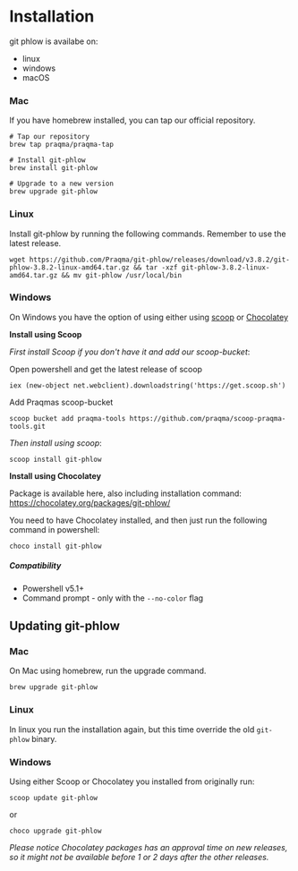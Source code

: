 # Installation

git phlow is availabe on:
- linux 
- windows
- macOS

### Mac
If you have homebrew installed, you can tap our official repository.

```shell
# Tap our repository
brew tap praqma/praqma-tap

# Install git-phlow
brew install git-phlow

# Upgrade to a new version
brew upgrade git-phlow
```

### Linux
Install git-phlow by running the following commands. Remember to use the latest release.

```shell
wget https://github.com/Praqma/git-phlow/releases/download/v3.8.2/git-phlow-3.8.2-linux-amd64.tar.gz && tar -xzf git-phlow-3.8.2-linux-amd64.tar.gz && mv git-phlow /usr/local/bin
```

### Windows

On Windows you have the option of using either using [scoop](http://scoop.sh/) or [Chocolatey](https://chocolatey.org/)

**Install using Scoop**

_First install Scoop if you don't have it and add our scoop-bucket_:

Open powershell and get the latest release of scoop
```
iex (new-object net.webclient).downloadstring('https://get.scoop.sh')
```
Add Praqmas scoop-bucket
```
scoop bucket add praqma-tools https://github.com/praqma/scoop-praqma-tools.git
```

_Then install using scoop_:
```
scoop install git-phlow
```

**Install using Chocolatey**

Package is available here, also including installation command: https://chocolatey.org/packages/git-phlow/

You need to have Chocolatey installed, and then just run the following command in powershell:

    choco install git-phlow


##### Compatibility
- Powershell v5.1+
- Command prompt - only with the `--no-color` flag

## Updating git-phlow
### Mac
On Mac using homebrew, run the upgrade command.

```shell
brew upgrade git-phlow
```
### Linux
In linux you run the installation again, but this time override the old `git-phlow` binary.

### Windows
Using either Scoop or Chocolatey you installed from originally run:
```
scoop update git-phlow
```
or
```
choco upgrade git-phlow
```
_Please notice Chocolatey packages has an approval time on new releases, so it might not be available before 1 or 2 days after the other releases._
